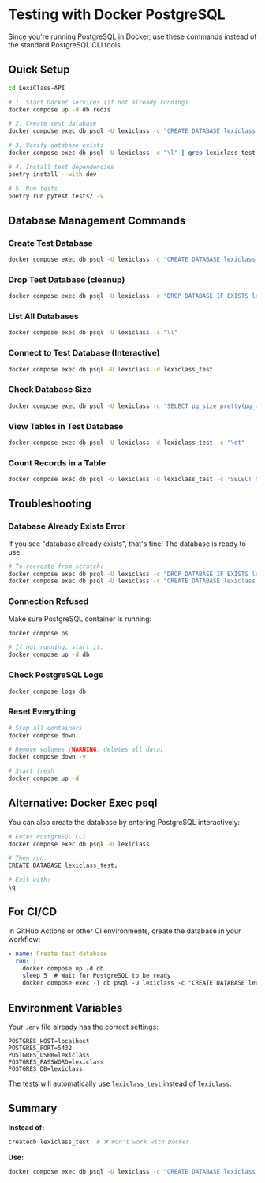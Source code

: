 # Testing with Docker PostgreSQL

Since you're running PostgreSQL in Docker, use these commands instead of the standard PostgreSQL CLI tools.

## Quick Setup

```bash
cd LexiClass-API

# 1. Start Docker services (if not already running)
docker compose up -d db redis

# 2. Create test database
docker compose exec db psql -U lexiclass -c "CREATE DATABASE lexiclass_test;"

# 3. Verify database exists
docker compose exec db psql -U lexiclass -c "\l" | grep lexiclass_test

# 4. Install test dependencies
poetry install --with dev

# 5. Run tests
poetry run pytest tests/ -v
```

## Database Management Commands

### Create Test Database
```bash
docker compose exec db psql -U lexiclass -c "CREATE DATABASE lexiclass_test;"
```

### Drop Test Database (cleanup)
```bash
docker compose exec db psql -U lexiclass -c "DROP DATABASE IF EXISTS lexiclass_test;"
```

### List All Databases
```bash
docker compose exec db psql -U lexiclass -c "\l"
```

### Connect to Test Database (Interactive)
```bash
docker compose exec db psql -U lexiclass -d lexiclass_test
```

### Check Database Size
```bash
docker compose exec db psql -U lexiclass -c "SELECT pg_size_pretty(pg_database_size('lexiclass_test'));"
```

### View Tables in Test Database
```bash
docker compose exec db psql -U lexiclass -d lexiclass_test -c "\dt"
```

### Count Records in a Table
```bash
docker compose exec db psql -U lexiclass -d lexiclass_test -c "SELECT COUNT(*) FROM projects;"
```

## Troubleshooting

### Database Already Exists Error
If you see "database already exists", that's fine! The database is ready to use.

```bash
# To recreate from scratch:
docker compose exec db psql -U lexiclass -c "DROP DATABASE IF EXISTS lexiclass_test;"
docker compose exec db psql -U lexiclass -c "CREATE DATABASE lexiclass_test;"
```

### Connection Refused
Make sure PostgreSQL container is running:

```bash
docker compose ps

# If not running, start it:
docker compose up -d db
```

### Check PostgreSQL Logs
```bash
docker compose logs db
```

### Reset Everything
```bash
# Stop all containers
docker compose down

# Remove volumes (WARNING: deletes all data)
docker compose down -v

# Start fresh
docker compose up -d
```

## Alternative: Docker Exec psql

You can also create the database by entering PostgreSQL interactively:

```bash
# Enter PostgreSQL CLI
docker compose exec db psql -U lexiclass

# Then run:
CREATE DATABASE lexiclass_test;

# Exit with:
\q
```

## For CI/CD

In GitHub Actions or other CI environments, create the database in your workflow:

```yaml
- name: Create test database
  run: |
    docker compose up -d db
    sleep 5  # Wait for PostgreSQL to be ready
    docker compose exec -T db psql -U lexiclass -c "CREATE DATABASE lexiclass_test;"
```

## Environment Variables

Your `.env` file already has the correct settings:

```env
POSTGRES_HOST=localhost
POSTGRES_PORT=5432
POSTGRES_USER=lexiclass
POSTGRES_PASSWORD=lexiclass
POSTGRES_DB=lexiclass
```

The tests will automatically use `lexiclass_test` instead of `lexiclass`.

## Summary

**Instead of:**
```bash
createdb lexiclass_test  # ❌ Won't work with Docker
```

**Use:**
```bash
docker compose exec db psql -U lexiclass -c "CREATE DATABASE lexiclass_test;"  # ✓ Works!
```
